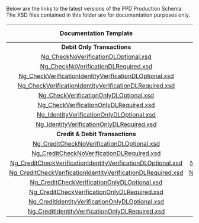 Below are the links to the latest versions of the PPD Production Schema. The XSD files contained in this folder are for documentation purposes only.

|                         Documentation Template  | Production Template                        | DL  Required  | Verify  Check  | Verify  ID  | Certification Terminal ID  |
|:---------------------------------------------:|:-------------:|:-------------:|:--------------:|:-----------:|:--------------------------:|
|                 **Debit Only Transactions**          |        |               |                |             |                            |
| [Ng_CheckNoVerificationDLOptional.xsd](Ng_CheckNoVerificationDLOptional.xsd)| [Ng_CheckNoVerificationDLOptional.xsd](https://demo.eftchecks.com/webservices/Schemas/ppd/Ng_CheckNoVerificationDLOptional.xsd)                          |               |                |             |            2010            |
| [Ng_CheckNoVerificationDLRequired.xsd](Ng_CheckNoVerificationDLRequired.xsd)| [Ng_CheckNoVerificationDLRequired.xsd](https://demo.eftchecks.com/webservices/Schemas/ppd/Ng_CheckNoVerificationDLRequired.xsd)                          |       X       |                |             |            2011            |
| [Ng_CheckVerificationIdentityVerificationDLOptional.xsd](Ng_CheckVerificationIdentityVerificationDLOptional.xsd)| [Ng_CheckVerificationIdentityVerificationDLOptional.xsd](https://demo.eftchecks.com/webservices/Schemas/ppd/Ng_CheckVerificationIdentityVerificationDLOptional.xsd)        |               |       X        |      X      |            2012            |
| [Ng_CheckVerificationIdentityVerificationDLRequired.xsd](Ng_CheckVerificationIdentityVerificationDLRequired.xsd)| [Ng_CheckVerificationIdentityVerificationDLRequired.xsd](https://demo.eftchecks.com/webservices/Schemas/ppd/Ng_CheckVerificationIdentityVerificationDLRequired.xsd)        |       X       |       X        |      X      |            2013            |
| [Ng_CheckVerificationOnlyDLOptional.xsd](Ng_CheckVerificationOnlyDLOptional.xsd)| [Ng_CheckVerificationOnlyDLOptional.xsd](https://demo.eftchecks.com/webservices/Schemas/ppd/Ng_CheckVerificationOnlyDLOptional.xsd)                        |               |       X        |             |            2014            |
| [Ng_CheckVerificationOnlyDLRequired.xsd](Ng_CheckVerificationOnlyDLRequired.xsd)| [Ng_CheckVerificationOnlyDLRequired.xsd](https://demo.eftchecks.com/webservices/Schemas/ppd/Ng_CheckVerificationOnlyDLRequired.xsd)                        |       X       |       X        |             |            2015            |
| [Ng_IdentityVerificationOnlyDLOptional.xsd](Ng_IdentityVerificationOnlyDLOptional.xsd)| [Ng_IdentityVerificationOnlyDLOptional.xsd](https://demo.eftchecks.com/webservices/Schemas/ppd/Ng_IdentityVerificationOnlyDLOptional.xsd)                     |               |                |      X      |            2016            |
| [Ng_IdentityVerificationOnlyDLRequired.xsd](Ng_IdentityVerificationOnlyDLRequired.xsd)| [Ng_IdentityVerificationOnlyDLRequired.xsd](https://demo.eftchecks.com/webservices/Schemas/ppd/Ng_IdentityVerificationOnlyDLRequired.xsd)                     |       X       |                |      X      |            2017            |
|               **Credit & Debit Transactions**             |   |               |                |             |                            |
| [Ng_CreditCheckNoVerificationDLOptional.xsd](Ng_CreditCheckNoVerificationDLOptional.xsd)| [Ng_CreditCheckNoVerificationDLOptional.xsd](https://demo.eftchecks.com/webservices/Schemas/ppd/Ng_CreditCheckNoVerificationDLOptional.xsd)                    |               |                |             |            2810            |
| [Ng_CreditCheckNoVerificationDLRequired.xsd](Ng_CreditCheckNoVerificationDLRequired.xsd)| [Ng_CreditCheckNoVerificationDLRequired.xsd](https://demo.eftchecks.com/webservices/Schemas/ppd/Ng_CreditCheckNoVerificationDLRequired.xsd)                    |       X       |                |             |            2811            |
| [Ng_CreditCheckVerificationIdentityVerificationDLOptional.xsd](Ng_CreditCheckVerificationIdentityVerificationDLOptional.xsd)| [Ng_CreditCheckVerificationIdentityVerificationDLOptional.xsd](https://demo.eftchecks.com/webservices/Schemas/ppd/Ng_CreditCheckVerificationIdentityVerificationDLOptional.xsd)  |               |       X        |      X      |            2812            |
| [Ng_CreditCheckVerificationIdentityVerificationDLRequired.xsd](Ng_CreditCheckVerificationIdentityVerificationDLRequired.xsd)| [Ng_CreditCheckVerificationIdentityVerificationDLRequired.xsd](https://demo.eftchecks.com/webservices/Schemas/ppd/Ng_CreditCheckVerificationIdentityVerificationDLRequired.xsd)  |       X       |       X        |      X      |            2813            |
| [Ng_CreditCheckVerificationOnlyDLOptional.xsd](Ng_CreditCheckVerificationOnlyDLOptional.xsd)| [Ng_CreditCheckVerificationOnlyDLOptional.xsd](https://demo.eftchecks.com/webservices/Schemas/ppd/Ng_CreditCheckVerificationOnlyDLOptional.xsd)                  |               |       X        |             |            2814            |
| [Ng_CreditCheckVerificationOnlyDLRequired.xsd](Ng_CreditCheckVerificationOnlyDLRequired.xsd)| [Ng_CreditCheckVerificationOnlyDLRequired.xsd](https://demo.eftchecks.com/webservices/Schemas/ppd/Ng_CreditCheckVerificationOnlyDLRequired.xsd)                  |       X       |       X        |             |            2815            |
| [Ng_CreditIdentityVerificationOnlyDLOptional.xsd](Ng_CreditIdentityVerificationOnlyDLOptional.xsd)| [Ng_CreditIdentityVerificationOnlyDLOptional.xsd](https://demo.eftchecks.com/webservices/Schemas/ppd/Ng_CreditIdentityVerificationOnlyDLOptional.xsd)               |               |                |      X      |            2816            |
| [Ng_CreditIdentityVerificationOnlyDLRequired.xsd](Ng_CreditIdentityVerificationOnlyDLRequired.xsd)| [Ng_CreditIdentityVerificationOnlyDLRequired.xsd](https://demo.eftchecks.com/webservices/Schemas/ppd/Ng_CreditIdentityVerificationOnlyDLRequired.xsd)               |       X       |                |      X      |            2817            |
